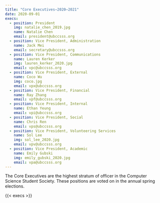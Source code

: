 ```yaml
---
title: "Core Executives—2020–2021"
date: 2020-09-01
execs:
  - position: President
    img: natalie_chen_2019.jpg
    name: Natalie Chen
    email: president@ubccsss.org
  - position: Vice President, Administration
    name: Jack Mei
    email: secretary@ubccsss.org
  - position: Vice President, Communications
    name: Lauren Kerker
    img: lauren_kerker_2020.jpg
    email: vpc@ubccsss.org
  - position: Vice President, External
    name: Coco Wu
    img: coco.jpg
    email: vpx@ubccsss.org
  - position: Vice President, Financial
    name: Ray Zhang
    email: vpf@ubccsss.org
  - position: Vice President, Internal
    name: Ethan Yeung
    email: vpi@ubccsss.org
  - position: Vice President, Social
    name: Chris Ren
    email: vps@ubccsss.org
  - position: Vice President, Volunteering Services
    name: Sol Lee
    img: sol_lee_2020.jpg
    email: vpv@ubccsss.org
  - position: Vice President, Academic
    name: Emily Gubski
    img: emily_gubski_2020.jpg
    email: vpa@ubccsss.org
---
```


The Core Executives are the highest stratum of officer in the Computer Science Student Society. These positions are voted on in the annual spring elections.

{{< execs >}}
